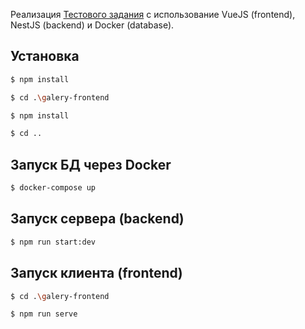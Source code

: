 Реализация [Тестового задания](https://github.com/IT-Co-Software-Development/php-markup-test) с использование VueJS (frontend), NestJS (backend) и Docker (database).

## Установка

```bash
$ npm install
```
```bash
$ cd .\galery-frontend
```
```bash
$ npm install
```
```bash
$ cd ..
```

## Запуск БД через Docker
```bash
$ docker-compose up
```

## Запуск сервера (backend)
```bash
$ npm run start:dev
```

## Запуск клиента (frontend)
```bash
$ cd .\galery-frontend
```
```bash
$ npm run serve
```
